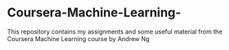 # Coursera-Machine-Learning-
This repository contains my assignments and some useful material from the Coursera Machine Learning course by Andrew Ng 
